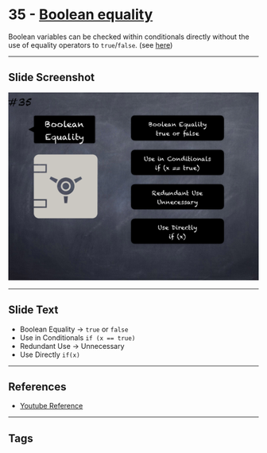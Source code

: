 # 35 - [Boolean equality](Boolean%20equality.md)
Boolean variables can be checked within conditionals directly without the use of equality operators to `true`/`false`. (see [here](https://github.com/crytic/slither/wiki/Detector-Documentation#boolean-equality))

___
## Slide Screenshot
![035.png](../../images/4.%20Pitfalls%20and%20Best%20Practices%20101/035.png)
___
## Slide Text
- Boolean Equality -> `true` or `false`
- Use in Conditionals `if (x == true)`
- Redundant Use -> Unnecessary
- Use Directly `if(x)`
___
## References
- [Youtube Reference](https://youtu.be/fgXuHaZDenU?t=1214)
___
## Tags